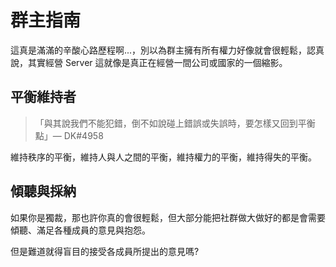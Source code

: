 # 群主指南
這真是滿滿的辛酸心路歷程啊...，別以為群主擁有所有權力好像就會很輕鬆，認真說，其實經營 Server 這就像是真正在經營一間公司或國家的一個縮影。


## 平衡維持者
> 「與其說我們不能犯錯，倒不如說碰上錯誤或失誤時，要怎樣又回到平衡點」— DK#4958  

維持秩序的平衡，維持人與人之間的平衡，維持權力的平衡，維持得失的平衡。


## 傾聽與採納
如果你是獨裁，那也許你真的會很輕鬆，但大部分能把社群做大做好的都是會需要傾聽、滿足各種成員的意見與抱怨。  

但是難道就得盲目的接受各成員所提出的意見嗎?
